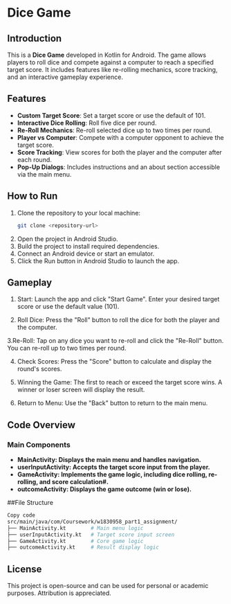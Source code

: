 # Dice Game

## Introduction

This is a **Dice Game** developed in Kotlin for Android. The game allows players to roll dice and compete against a computer to reach a specified target score. It includes features like re-rolling mechanics, score tracking, and an interactive gameplay experience.

## Features

- **Custom Target Score**: Set a target score or use the default of 101.
- **Interactive Dice Rolling**: Roll five dice per round.
- **Re-Roll Mechanics**: Re-roll selected dice up to two times per round.
- **Player vs Computer**: Compete with a computer opponent to achieve the target score.
- **Score Tracking**: View scores for both the player and the computer after each round.
- **Pop-Up Dialogs**: Includes instructions and an about section accessible via the main menu.

## How to Run

1. Clone the repository to your local machine:
   ```bash
   git clone <repository-url>
   ```
2. Open the project in Android Studio.
3. Build the project to install required dependencies.
4. Connect an Android device or start an emulator.
5. Click the Run button in Android Studio to launch the app.


## Gameplay
1. Start:
Launch the app and click "Start Game".
Enter your desired target score or use the default value (101).

2. Roll Dice:
Press the "Roll" button to roll the dice for both the player and the computer.

3.Re-Roll:
Tap on any dice you want to re-roll and click the "Re-Roll" button.
You can re-roll up to two times per round.

4. Check Scores:
Press the "Score" button to calculate and display the round's scores.

5. Winning the Game:
The first to reach or exceed the target score wins.
A winner or loser screen will display the result.

6. Return to Menu:
Use the "Back" button to return to the main menu.

## Code Overview
### Main Components
- **MainActivity: Displays the main menu and handles navigation.**
- **userInputActivity: Accepts the target score input from the player.**
- **GameActivity: Implements the game logic, including dice rolling, re-rolling, and score calculation#.**
- **outcomeActivity: Displays the game outcome (win or lose).**

##File Structure
```bash
Copy code
src/main/java/com/Coursework/w1830958_part1_assignment/
├── MainActivity.kt        # Main menu logic
├── userInputActivity.kt   # Target score input screen
├── GameActivity.kt        # Core game logic
├── outcomeActivity.kt     # Result display logic
```


## License
This project is open-source and can be used for personal or academic purposes. Attribution is appreciated.

